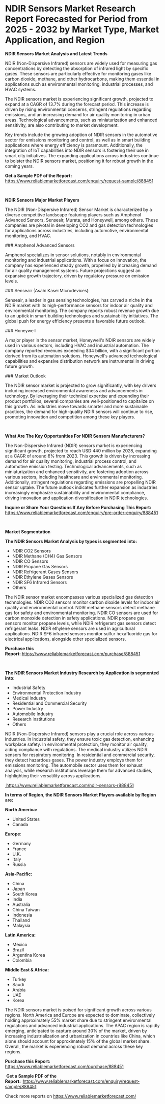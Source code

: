 <p><h1>NDIR Sensors Market Research Report Forecasted for Period from 2025 -  2032 by Market Type, Market Application, and Region</h1></p><p><strong>NDIR Sensors Market Analysis and Latest Trends</strong></p>
<p><p>NDIR (Non-Dispersive Infrared) sensors are widely used for measuring gas concentrations by detecting the absorption of infrared light by specific gases. These sensors are particularly effective for monitoring gases like carbon dioxide, methane, and other hydrocarbons, making them essential in applications such as environmental monitoring, industrial processes, and HVAC systems.</p><p>The NDIR sensors market is experiencing significant growth, projected to expand at a CAGR of 13.7% during the forecast period. This increase is driven by rising environmental concerns, stringent regulations regarding emissions, and an increasing demand for air quality monitoring in urban areas. Technological advancements, such as miniaturization and enhanced sensitivity, are also contributing to market development. </p><p>Key trends include the growing adoption of NDIR sensors in the automotive sector for emissions monitoring and control, as well as in smart building applications where energy efficiency is paramount. Additionally, the integration of IoT capabilities into NDIR sensors is fostering their use in smart city initiatives. The expanding applications across industries continue to bolster the NDIR sensors market, positioning it for robust growth in the coming years.</p></p>
<p><strong>Get a Sample PDF of the Report:&nbsp;</strong> <a href="https://www.reliablemarketforecast.com/enquiry/request-sample/888451?utm_campaign=2821&utm_medium=2&utm_source=Github&utm_content=ia&utm_term=10042025&utm_id=ndir-sensors">https://www.reliablemarketforecast.com/enquiry/request-sample/888451</a></p>
<p>&nbsp;</p>
<p><strong>NDIR Sensors Major Market Players</strong></p>
<p><p>The NDIR (Non-Dispersive Infrared) Sensor Market is characterized by a diverse competitive landscape featuring players such as Amphenol Advanced Sensors, Senseair, Murata, and Honeywell, among others. These companies are pivotal in developing CO2 and gas detection technologies for applications across industries, including automotive, environmental monitoring, and HVAC.</p><p>### Amphenol Advanced Sensors</p><p>Amphenol specializes in sensor solutions, notably in environmental monitoring and industrial applications. With a focus on innovation, the company has experienced steady growth, propelled by increasing demand for air quality management systems. Future projections suggest an expansive growth trajectory, driven by regulatory pressure on emission levels.</p><p>### Senseair (Asahi Kasei Microdevices)</p><p>Senseair, a leader in gas sensing technologies, has carved a niche in the NDIR market with its high-performance sensors for indoor air quality and environmental monitoring. The company reports robust revenue growth due to an uptick in smart building technologies and sustainability initiatives. The global push for energy efficiency presents a favorable future outlook.</p><p>### Honeywell</p><p>A major player in the sensor market, Honeywell's NDIR sensors are widely used in various sectors, including HVAC and industrial automation. The company reported revenues exceeding $34 billion, with a significant portion derived from its automation solutions. Honeywell's advanced technological capabilities and expansive distribution network are instrumental in driving future growth.</p><p>### Market Outlook</p><p>The NDIR sensor market is projected to grow significantly, with key drivers including increased environmental awareness and advancements in technology. By leveraging their technical expertise and expanding their product portfolios, several companies are well-positioned to capitalize on this growth. As industries move towards smarter and more sustainable practices, the demand for high-quality NDIR sensors will continue to rise, promoting innovation and competition among these key players.</p></p>
<p>&nbsp;</p>
<p><strong>What Are The Key Opportunities For NDIR Sensors Manufacturers?</strong></p>
<p><p>The Non-Dispersive Infrared (NDIR) sensors market is experiencing significant growth, projected to reach USD 440 million by 2028, expanding at a CAGR of around 8% from 2023. This growth is driven by increasing demand for air quality monitoring, industrial process control, and automotive emission testing. Technological advancements, such as miniaturization and enhanced sensitivity, are fostering adoption across various sectors, including healthcare and environmental monitoring. Additionally, stringent regulations regarding emissions are propelling NDIR sensor uptake. The future outlook indicates further expansion as industries increasingly emphasize sustainability and environmental compliance, driving innovation and application diversification in NDIR technologies.</p></p>
<p><strong>Inquire or Share Your Questions If Any Before Purchasing This Report:</strong> <a href="https://www.reliablemarketforecast.com/enquiry/pre-order-enquiry/888451?utm_campaign=2821&utm_medium=2&utm_source=Github&utm_content=ia&utm_term=10042025&utm_id=ndir-sensors">https://www.reliablemarketforecast.com/enquiry/pre-order-enquiry/888451</a></p>
<p>&nbsp;</p>
<p><strong>Market Segmentation</strong></p>
<p><strong>The NDIR Sensors Market Analysis by types is segmented into:</strong></p>
<p><ul><li>NDIR CO2 Sensors</li><li>NDIR Methane (CH4) Gas Sensors</li><li>NDIR CO Sensors</li><li>NDIR Propane Gas Sensors</li><li>NDIR Refrigerant Gases Sensors</li><li>NDIR Ethylene Gases Sensors</li><li>NDIR SF6 Infrared Sensors</li><li>Others</li></ul></p>
<p><p>The NDIR sensor market encompasses various specialized gas detection technologies. NDIR CO2 sensors monitor carbon dioxide levels for indoor air quality and environmental control. NDIR methane sensors detect methane gas for safety and environmental monitoring. NDIR CO sensors are used for carbon monoxide detection in safety applications. NDIR propane gas sensors monitor propane levels, while NDIR refrigerant gas sensors detect refrigerant leaks. NDIR ethylene sensors are used in agricultural applications. NDIR SF6 infrared sensors monitor sulfur hexafluoride gas for electrical applications, alongside other specialized sensors.</p></p>
<p><strong>Purchase this Report:&nbsp;</strong><a href="https://www.reliablemarketforecast.com/purchase/888451?utm_campaign=2821&utm_medium=2&utm_source=Github&utm_content=ia&utm_term=10042025&utm_id=ndir-sensors">https://www.reliablemarketforecast.com/purchase/888451</a></p>
<p>&nbsp;</p>
<p><strong>The NDIR Sensors Market Industry Research by Application is segmented into:</strong></p>
<p><ul><li>Industrial Safety</li><li>Environmental Protection Industry</li><li>Medical Industry</li><li>Residential and Commercial Security</li><li>Power Industry</li><li>Automobile Industry</li><li>Research Institutions</li><li>Others</li></ul></p>
<p><p>NDIR (Non-Dispersive Infrared) sensors play a crucial role across various industries. In industrial safety, they ensure toxic gas detection, enhancing workplace safety. In environmental protection, they monitor air quality, aiding compliance with regulations. The medical industry utilizes NDIR sensors for respiratory monitoring. In residential and commercial security, they detect hazardous gases. The power industry employs them for emissions monitoring. The automobile sector uses them for exhaust analysis, while research institutions leverage them for advanced studies, highlighting their versatility across applications.</p></p>
<p><a href="https://www.reliablemarketforecast.com/ndir-sensors-r888451?utm_campaign=2821&utm_medium=2&utm_source=Github&utm_content=ia&utm_term=10042025&utm_id=ndir-sensors">&nbsp;https://www.reliablemarketforecast.com/ndir-sensors-r888451</a></p>
<p><strong>In terms of Region, the NDIR Sensors Market Players available by Region are:</strong></p>
<p>
    <p> <strong> North America: </strong>
        <ul>
            <li>United States</li>
            <li>Canada</li>
        </ul>
        </p> 
    <p> <strong> Europe: </strong>
        <ul>
            <li>Germany</li>
            <li>France</li>
            <li>U.K.</li>
            <li>Italy</li>
            <li>Russia</li>
        </ul>
        </p> 
    <p> <strong> Asia-Pacific: </strong>
        <ul>
            <li>China</li>
            <li>Japan</li>
            <li>South Korea</li>
            <li>India</li>
            <li>Australia</li>
            <li>China Taiwan</li>
            <li>Indonesia</li>
            <li>Thailand</li>
            <li>Malaysia</li>
        </ul>
        </p> 
    <p> <strong> Latin America: </strong>
        <ul>
            <li>Mexico</li>
            <li>Brazil</li>
            <li>Argentina Korea</li>
            <li>Colombia</li>
        </ul>
        </p> 
    <p> <strong> Middle East & Africa: </strong>
        <ul>
            <li>Turkey</li>
            <li>Saudi</li>
            <li>Arabia</li>
            <li>UAE</li>
            <li>Korea</li>
        </ul>
    </p>
    </p>
<p><p>The NDIR sensors market is poised for significant growth across various regions. North America and Europe are expected to dominate, collectively holding approximately 55% market share due to stringent environmental regulations and advanced industrial applications. The APAC region is rapidly emerging, anticipated to capture around 30% of the market, driven by increasing industrialization and urbanization in countries like China, which alone should account for approximately 15% of the global market share. Overall, the market is experiencing robust demand across these key regions.</p></p>
<p><strong>Purchase this Report: </strong><a href="https://www.reliablemarketforecast.com/purchase/888451?utm_campaign=2821&utm_medium=2&utm_source=Github&utm_content=ia&utm_term=10042025&utm_id=ndir-sensors">https://www.reliablemarketforecast.com/purchase/888451</a></p>
<p>&nbsp;<strong>Get a Sample PDF of the Report:&nbsp;&nbsp;</strong><a href="https://www.reliablemarketforecast.com/enquiry/request-sample/888451?utm_campaign=2821&utm_medium=2&utm_source=Github&utm_content=ia&utm_term=10042025&utm_id=ndir-sensors">https://www.reliablemarketforecast.com/enquiry/request-sample/888451</a></p>
<p><strong></strong></p>
<p>Check more reports on <a href="https://www.reliablemarketforecast.com/?utm_campaign=2821&utm_medium=2&utm_source=Github&utm_content=ia&utm_term=10042025&utm_id=ndir-sensors">https://www.reliablemarketforecast.com/</a></p>